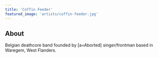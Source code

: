 ```yaml
---
title: 'Coffin Feeder'
featured_image: 'artists/coffin-feeder.jpg'
---
```


## About

Belgian deathcore band founded by [a=Aborted] singer/frontman based in Waregem, West Flanders.

